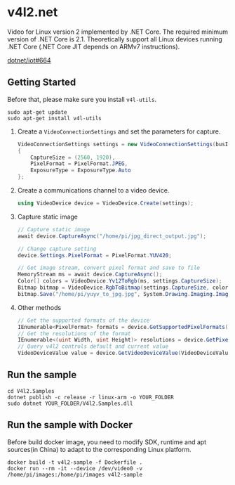 # v4l2.net
Video for Linux version 2 implemented by .NET Core. The required minimum version of .NET Core is 2.1. Theoretically support all Linux devices running .NET Core (.NET Core JIT depends on ARMv7 instructions).

[dotnet/iot#664](https://github.com/dotnet/iot/pull/664)

## Getting Started
Before that, please make sure you install `v4l-utils`.
```
sudo apt-get update
sudo apt-get install v4l-utils
```

1. Create a `VideoConnectionSettings` and set the parameters for capture.
    ```C#
    VideoConnectionSettings settings = new VideoConnectionSettings(busId: 0)
    {
        CaptureSize = (2560, 1920),
        PixelFormat = PixelFormat.JPEG,
        ExposureType = ExposureType.Auto
    };
    ```
2. Create a communications channel to a video device.
    ```C#
    using VideoDevice device = VideoDevice.Create(settings);
    ```
3. Capture static image
    ```C#
    // Capture static image
    await device.CaptureAsync("/home/pi/jpg_direct_output.jpg");

    // Change capture setting
    device.Settings.PixelFormat = PixelFormat.YUV420;

    // Get image stream, convert pixel format and save to file
    MemoryStream ms = await device.CaptureAsync();
    Color[] colors = VideoDevice.Yv12ToRgb(ms, settings.CaptureSize);
    Bitmap bitmap = VideoDevice.RgbToBitmap(settings.CaptureSize, colors);
    bitmap.Save("/home/pi/yuyv_to_jpg.jpg", System.Drawing.Imaging.ImageFormat.Jpeg);
    ```
4. Other methods
    ```C#
    // Get the supported formats of the device
    IEnumerable<PixelFormat> formats = device.GetSupportedPixelFormats();
    // Get the resolutions of the format
    IEnumerable<(uint Width, uint Height)> resolutions = device.GetPixelFormatResolutions(PixelFormat.YUYV));
    // Query v4l2 controls default and current value
    VideoDeviceValue value = device.GetVideoDeviceValue(VideoDeviceValueType.Rotate);
    ```

## Run the sample
```
cd V4l2.Samples
dotnet publish -c release -r linux-arm -o YOUR_FOLDER
sudo dotnet YOUR_FOLDER/V4l2.Samples.dll
```

## Run the sample with Docker
Before build docker image, you need to modify SDK, runtime and apt sources(in China) to adapt to the corresponding Linux platform.

```
docker build -t v4l2-sample -f Dockerfile .
docker run --rm -it --device /dev/video0 -v /home/pi/images:/home/pi/images v4l2-sample
```
